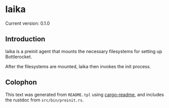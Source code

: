 # laika

Current version: 0.1.0

## Introduction

laika is a preinit agent that mounts the necessary filesystems for setting up Bottlerocket.

After the filesystems are mounted, laika then invokes the init process.

## Colophon

This text was generated from `README.tpl` using [cargo-readme](https://crates.io/crates/cargo-readme), and includes the rustdoc from `src/bin/preinit.rs`.